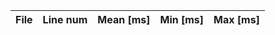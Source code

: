 | File | Line num | Mean [ms] | Min [ms] | Max [ms] |
|------|----------|-----------|----------|----------|
